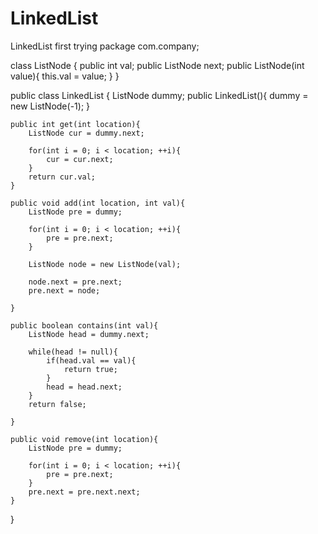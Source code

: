 # LinkedList
LinkedList first trying
package com.company;

class ListNode {
    public int val;
    public ListNode next;
    public ListNode(int value){
        this.val = value;
    }
}

public class LinkedList {
    ListNode dummy;
    public LinkedList(){
        dummy = new ListNode(-1);
    }

    public int get(int location){
        ListNode cur = dummy.next;

        for(int i = 0; i < location; ++i){
            cur = cur.next;
        }
        return cur.val;
    }

    public void add(int location, int val){
        ListNode pre = dummy;

        for(int i = 0; i < location; ++i){
            pre = pre.next;
        }

        ListNode node = new ListNode(val);

        node.next = pre.next;
        pre.next = node;

    }

    public boolean contains(int val){
        ListNode head = dummy.next;

        while(head != null){
            if(head.val == val){
                return true;
            }
            head = head.next;
        }
        return false;

    }

    public void remove(int location){
        ListNode pre = dummy;

        for(int i = 0; i < location; ++i){
            pre = pre.next;
        }
        pre.next = pre.next.next;
    }
}
